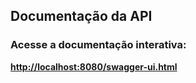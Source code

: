 ## Documentação da API

### **Acesse a documentação interativa:**
**[http://localhost:8080/swagger-ui.html](http://localhost:8080/swagger-ui.html)**